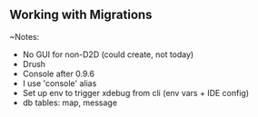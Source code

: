 ## Working with Migrations

~Notes:

* No GUI for non-D2D (could create, not today)
* Drush
* Console after 0.9.6
* I use 'console' alias
* Set up env to trigger xdebug from cli (env vars + IDE config)
* db tables: map, message
